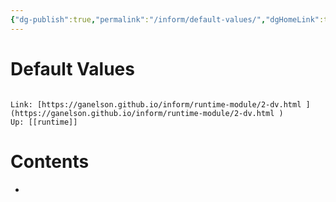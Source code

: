 ```yaml
---
{"dg-publish":true,"permalink":"/inform/default-values/","dgHomeLink":true,"dgPassFrontmatter":false}
---
```


# Default Values
```ad-info

Link: [https://ganelson.github.io/inform/runtime-module/2-dv.html ](https://ganelson.github.io/inform/runtime-module/2-dv.html )
Up: [[runtime]]
```

# Contents
- 